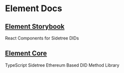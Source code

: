 # Element Docs

## [Element Storybook](./storybook)

React Components for Sidetree DIDs

## [Element Core](./element-core)

TypeScript Sidetree Ethereum Based DID Method Library
